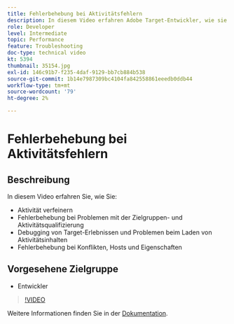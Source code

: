 ```yaml
---
title: Fehlerbehebung bei Aktivitätsfehlern
description: In diesem Video erfahren Adobe Target-Entwickler, wie sie eine Aktivität verfeinern, Probleme mit der Zielgruppen- und Aktivitätsqualifizierung beheben, Target-Erlebnisse und Probleme beim Laden von Aktivitätsinhalten debuggen und Konflikte, Hosts und Eigenschaften beheben können.
role: Developer
level: Intermediate
topic: Performance
feature: Troubleshooting
doc-type: technical video
kt: 5394
thumbnail: 35154.jpg
exl-id: 146c91b7-f235-4daf-9129-bb7cb884b538
source-git-commit: 1b14e7987309bc4104fa842558861eeedb0ddb44
workflow-type: tm+mt
source-wordcount: '79'
ht-degree: 2%

---
```


# Fehlerbehebung bei Aktivitätsfehlern

## Beschreibung

In diesem Video erfahren Sie, wie Sie:

* Aktivität verfeinern
* Fehlerbehebung bei Problemen mit der Zielgruppen- und Aktivitätsqualifizierung
* Debugging von Target-Erlebnissen und Problemen beim Laden von Aktivitätsinhalten
* Fehlerbehebung bei Konflikten, Hosts und Eigenschaften

## Vorgesehene Zielgruppe

* Entwickler

>[!VIDEO](https://video.tv.adobe.com/v/35154/?quality=12)

Weitere Informationen finden Sie in der [Dokumentation](https://experienceleague.adobe.com/docs/target/using/troubleshoot/troubleshooting-target.html?lang=en).
